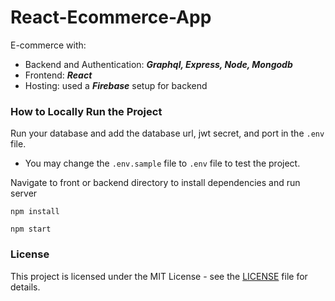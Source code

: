 # React-Ecommerce-App

E-commerce with:

- Backend and Authentication: **_Graphql, Express, Node, Mongodb_**
- Frontend: **_React_**
- Hosting: used a **_Firebase_** setup for backend

### How to Locally Run the Project

Run your database and add the database url, jwt secret, and port in the `.env` file.

- You may change the `.env.sample` file to `.env` file to test the project.

Navigate to front or backend directory to install dependencies and run server

```
npm install
```

```
npm start
```

### License

This project is licensed under the MIT License - see the [LICENSE](LICENSE) file for details.

